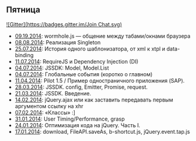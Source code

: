 ## Пятница
[![Gitter](https://badges.gitter.im/Join Chat.svg)](https://gitter.im/RubaXa/rubaxa.github.io?utm_source=badge&utm_medium=badge&utm_campaign=pr-badge)

 * [09.19.2014](http://rubaxa.github.io/friday/2014-09-19.html): wormhole.js — общение между табами/окнами браузера
 * [08.08.2014](http://rubaxa.github.io/friday/2014-08-08.html): Реализация Singleton
 * [25.07.2014](http://rubaxa.github.io/friday/2014-07-25.html): История одного шаблонизатора, от xml к xtpl и data-binding
 * [11.07.2014](http://rubaxa.github.io/friday/2014-07-11.html): RequireJS и Dependency Injection (DI)
 * [04.07.2014](http://rubaxa.github.io/friday/2014-07-04-jssdk.html): JSSDK: Model, Model.List
 * [04.07.2014](http://rubaxa.github.io/friday/2014-07-04.html): Глобальные события (коротко о главном)
 * [11.04.2014](http://rubaxa.github.io/friday/2014-04-11.html): Pilot 1.5 / Пример одностраничного приложения (SAP).
 * [28.03.2014](http://rubaxa.github.io/friday/2014-03-28.html): JSSDK. config, Emitter, Promise, request.
 * [21.03.2014](http://rubaxa.github.io/friday/2014-03-21.html): JSSDK. Введение.
 * [14.02.2014](http://rubaxa.github.io/friday/2014-02-14.html): jQuery.ajax или как заставить передавать первым аргументом ссылку на xhr
 * [07.02.2014](http://rubaxa.github.io/friday/2014-02-07.html): «Классы» :]
 * [31.01.2014](http://rubaxa.github.io/friday/2014-01-31.html): User Timing/Performance, grasp
 * [24.01.2014](http://rubaxa.github.io/friday/2014-01-24.html): Оптимизация кода на jQuery. Часть I.
 * [17.01.2014](http://rubaxa.github.io/friday/2014-01-17.html): download, FileAPI.saveAs, b-shortcut.js, jQuery.event.tap.js
